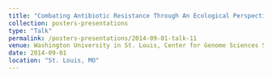 ```yaml
---
title: "Combating Antibiotic Resistance Through An Ecological Perspective"
collection: posters-presentations
type: "Talk"
permalink: /posters-presentations/2014-09-01-talk-11
venue: Washington University in St. Louis, Center for Genome Sciences Seminar"
date: 2014-09-01
location: "St. Louis, MO"
---
```

